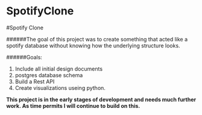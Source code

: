 # SpotifyClone
 
 #Spotify Clone

######The goal of this project was to create something that acted like a spotify database without knowing how the underlying structure looks.

######Goals:

1. Include all initial design documents
2. postgres database schema
3. Build a Rest API
4. Create visualizations useing python. 


__This project is in the early stages of development and needs much further work. As time permits I will continue to build on this.__